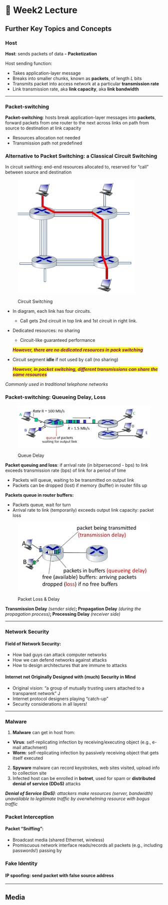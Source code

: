 # 💪 Week2 Lecture

## Further Key Topics and Concepts

### Host&#x20;

**Host**: sends packets of data **-** **Packetization**

Host sending function:

* Takes application-layer message
* Breaks into smaller chunks, known as **packets**, of length _L_ bits
* Transmits packet into access network at a particular **transmission rate**
* Link transmission rate, aka **link capacity**, aka **link bandwidth**

***

### **Packet-switching**

**Packet-switching**: hosts break application-layer messages into **packets**, forward packets from one router to the next across links on path from source to destination at link capacity

* Resources allocation not needed&#x20;
* Transmission path not predefined

### Alternative to Packet Switching: a Classical Circuit Switching

In circuit swithing: end-end resources allocated to, reserved for “call” between source and destination

<figure><img src=".gitbook/assets/image (2).png" alt="" width="375"><figcaption><p>Circuit Switching</p></figcaption></figure>

* In diagram, each link has four circuits.&#x20;
  * Call gets 2nd circuit in top link and 1st circuit in right link.&#x20;
*   Dedicated resources: no sharing&#x20;

    * Circuit-like guaranteed performance&#x20;

    _<mark style="color:purple;">**However, there are no dedicated resources in pack switching**</mark>_&#x20;
*   Circuit segment **idle** if not used by call (no sharing)&#x20;

    _<mark style="color:purple;">**However, in packet switching, different transmissions can share the same resources**</mark>_&#x20;

_Commonly used in traditional telephone networks_

### Packet-switching: Queueing Delay, Loss

<figure><img src=".gitbook/assets/image (3).png" alt=""><figcaption><p>Queue Delay</p></figcaption></figure>

**Packet queuing and loss**: if arrival rate (in bitpersecond - bps) to link exceeds transmission rate (bps) of link for a period of time

* Packets will queue, waiting to be transmitted on output link&#x20;
* Packets can be dropped (lost) if memory (buffer) in router fills up

**Packets queue in router buffers:**

* Packets queue, wait for turn&#x20;
* Arrival rate to link (temporarily) exceeds output link capacity: packet loss

<figure><img src=".gitbook/assets/image (4).png" alt="" width="563"><figcaption><p>Packet Loss &#x26; Delay</p></figcaption></figure>

**Transmission Delay** _(sender side)_**; Propagation Delay** _(during the propagation process)_**; Processing Delay** _(receiver side)_

***

### Network Security

#### Field of Network Security:

* How bad guys can attack computer networks
* How we can defend networks against attacks
* How to design architectures that are immune to attacks

#### Internet not Originally Designed with (much) Security in Mind

* Original vision: “a group of mutually trusting users attached to a transparent network” J
* Internet protocol designers playing “catch-up”
* Security considerations in all layers!

***

### Malware

1. **Malware** can get in host from:

* **Virus**: self-replicating infection by receiving/executing object (e.g., e-mail attachment)
* **Worm**: self-replicating infection by passively receiving object that gets itself executed

2. **Spyware** malware can record keystrokes, web sites visited, upload info to collection site
3. Infected host can be enrolled in **botnet**, used for spam or **distributed denial of service (DDoS)** attacks

_**Denial of Service (DoS)**: attackers make resources (server, bandwidth) unavailable to legitimate traffic by overwhelming resource with bogus traffic_

### Packet Interception

#### Packet “Sniffing”:

* Broadcast media (shared Ethernet, wireless)
* Promiscuous network interface reads/records all packets (e.g., including passwords!) passing by

### Fake Identity

#### **IP spoofing**: send packet with false source address

***

## Media

